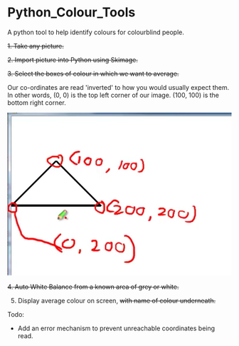 # Python_Colour_Tools
A python tool to help identify colours for colourblind people.

~~1. Take any picture.~~

~~2. Import picture into Python using Skimage.~~

~~3. Select the boxes of colour in which we want to average.~~

Our co-ordinates are read 'inverted' to how you would usually expect them. 
In other words, (0, 0) is the top left corner of our image. (100, 100) is the bottom right corner.

![A quick photo representation](.README_images/Coordinate_Demonstration.png)

~~4. Auto White Balance from a known area of grey or white.~~

5. Display average colour on screen, ~~with name of colour underneath.~~

Todo:
- Add an error mechanism to prevent unreachable coordinates being read.

